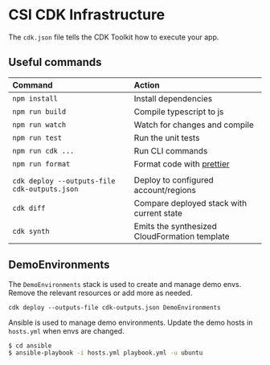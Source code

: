 # CSI CDK Infrastructure

The `cdk.json` file tells the CDK Toolkit how to execute your app.

## Useful commands

| Command                                        | Action                                            |
| :--------------------------------------------- | :------------------------------------------------ |
| `npm install`                                  | Install dependencies                              |
| `npm run build`                                | Compile typescript to js                          |
| `npm run watch`                                | Watch for changes and compile                     |
| `npm run test`                                 | Run the unit tests                                |
| `npm run cdk ...`                              | Run CLI commands                                  |
| `npm run format`                               | Format code with [prettier](https://prettier.io/) |
|                                                |                                                   |
| `cdk deploy --outputs-file cdk-outputs.json`   | Deploy to configured account/regions              |
| `cdk diff`                                     | Compare deployed stack with current state         |
| `cdk synth`                                    | Emits the synthesized CloudFormation template     |

## DemoEnvironments

The `DemoEnvironments` stack is used to create and manage demo envs.
Remove the relevant resources or add more as needed.

```
cdk deploy --outputs-file cdk-outputs.json DemoEnvironments
```

Ansible is used to manage demo environments.
Update the demo hosts in `hosts.yml` when envs are changed.

```bash
$ cd ansible
$ ansible-playbook -i hosts.yml playbook.yml -u ubuntu
```
